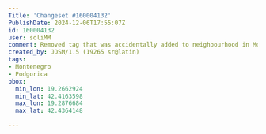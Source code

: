 ```yaml
---
Title: 'Changeset #160004132'
PublishDate: 2024-12-06T17:55:07Z
id: 160004132
user: soliMM
comment: Removed tag that was accidentally added to neighbourhood in Montenegro
created_by: JOSM/1.5 (19265 sr@latin)
tags:
- Montenegro
- Podgorica
bbox:
  min_lon: 19.2662924
  min_lat: 42.4163598
  max_lon: 19.2876684
  max_lat: 42.4364148

---
```

